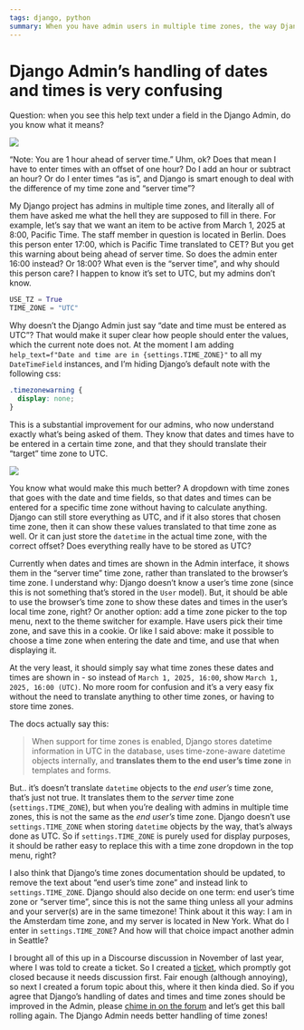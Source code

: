 ```yaml
---
tags: django, python
summary: When you have admin users in multiple time zones, the way Django handles the input and display of dates and times is causing confusion. Here’s how you can improve things.
---
```


# Django Admin’s handling of dates and times is very confusing

Question: when you see this help text under a field in the Django Admin, do you know what it means?

![](/articles/images/django-admin-datetime.png)

“Note: You are 1 hour ahead of server time.” Uhm, ok? Does that mean I have to enter times with an offset of one hour? Do I add an hour or subtract an hour? Or do I enter times “as is”, and Django is smart enough to deal with the difference of my time zone and “server time”?

My Django project has admins in multiple time zones, and literally all of them have asked me what the hell they are supposed to fill in there. For example, let’s say that we want an item to be active from March 1, 2025 at 8:00, Pacific Time. The staff member in question is located in Berlin. Does this person enter 17:00, which is Pacific Time translated to CET? But you get this warning about being ahead of server time. So does the admin enter 16:00 instead? Or 18:00? What even is the “server time”, and why should this person care? I happen to know it’s set to UTC, but my admins don’t know.

```python
USE_TZ = True
TIME_ZONE = "UTC"
```

Why doesn’t the Django Admin just say “date and time must be entered as UTC”? That would make it super clear how people should enter the values, which the current note does not. At the moment I am adding `help_text=f"Date and time are in {settings.TIME_ZONE}"` to all my `DateTimeField` instances, and I’m hiding Django’s default note with the following css:

```css
.timezonewarning { 
  display: none; 
}
```

This is a substantial improvement for our admins, who now understand exactly what’s being asked of them. They know that dates and times have to be entered in a certain time zone, and that they should translate their “target” time zone to UTC.

![](/articles/images/django-admin-datetime-after.png)

You know what would make this much better? A dropdown with time zones that goes with the date and time fields, so that dates and times can be entered for a specific time zone without having to calculate anything. Django can still store everything as UTC, and if it also stores that chosen time zone, then it can show these values translated to that time zone as well. Or it can just store the `datetime` in the actual time zone, with the correct offset? Does everything really have to be stored as UTC?

Currently when dates and times are shown in the Admin interface, it shows them in the “server time” time zone, rather than translated to the browser’s time zone. I understand why: Django doesn’t know a user’s time zone (since this is not something that’s stored in the `User` model). But, it should be able to use the browser’s time zone to show these dates and times in the user’s local time zone, right? Or another option: add a time zone picker to the top menu, next to the theme switcher for example. Have users pick their time zone, and save this in a cookie. Or like I said above: make it possible to choose a time zone when entering the date and time, and use that when displaying it.

At the very least, it should simply say what time zones these dates and times are shown in - so instead of `March 1, 2025, 16:00`, show `March 1, 2025, 16:00 (UTC)`. No more room for confusion and it’s a very easy fix without the need to translate anything to other time zones, or having to store time zones.

The docs actually say this:

> When support for time zones is enabled, Django stores datetime information in UTC in the database, uses time-zone-aware datetime objects internally, and **translates them to the end user’s time zone** in templates and forms.

But.. it’s doesn’t translate `datetime` objects to the *end user’s* time zone, that’s just not true. It translates them to the *server* time zone (`settings.TIME_ZONE`), but when you’re dealing with admins in multiple time zones, this is not the same as the *end user’s* time zone. Django doesn’t use `settings.TIME_ZONE` when storing `datetime` objects by the way, that’s always done as UTC. So if `settings.TIME_ZONE` is purely used for display purposes, it should be rather easy to replace this with a time zone dropdown in the top menu, right?

I also think that Django’s time zones documentation should be updated, to remove the text about “end user’s time zone” and instead link to `settings.TIME_ZONE`. Django should also decide on one term: end user’s time zone or “server time”, since this is not the same thing unless all your admins and your server(s) are in the same timezone! Think about it this way: I am in the Amsterdam time zone, and my server is located in New York. What do I enter in `settings.TIME_ZONE`? And how will that choice impact another admin in Seattle?

I brought all of this up in a Discourse discussion in November of last year, where I was told to create a ticket. So I created a [ticket](https://code.djangoproject.com/ticket/35951), which promptly got closed because it needs discussion first. Fair enough (although annoying), so next I created a forum topic about this, where it then kinda died. So if you agree that Django’s handling of dates and times and time zones should be improved in the Admin, please [chime in on the forum](https://forum.djangoproject.com/t/djangos-handling-of-datetimes-in-the-admin-interface-can-be-greatly-improved/36823) and let’s get this ball rolling again. The Django Admin needs better handling of time zones!